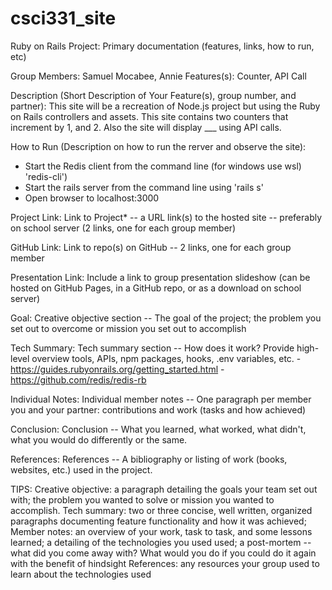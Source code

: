 # csci331_site
Ruby on Rails Project: 
Primary documentation (features, links, how to run, etc)

Group Members: Samuel Mocabee,  Annie
Features(s): Counter, API Call

Description (Short Description of Your Feature(s), group number, and partner):
This site will be a recreation of Node.js project but using the Ruby on Rails controllers and assets.
This site contains two counters that increment by 1, and 2. Also the site will display ___ using API calls.

How to Run (Description on how to run the rerver and observe the site):
- Start the Redis client from the command line (for windows use wsl) 'redis-cli')
- Start the rails server from the command line using 'rails s'
- Open browser to localhost:3000

Project Link:
Link to Project* -- a URL link(s) to the hosted site -- preferably on school server (2 links, one for each group member)

GitHub Link:
Link to repo(s) on GitHub -- 2 links, one for each group member

Presentation Link:
Include a link to group presentation slideshow (can be hosted on GitHub Pages, in a GitHub repo, or as a download on school server)

Goal:
Creative objective section -- The goal of the project; the problem you set out to overcome or mission you set out to accomplish

Tech Summary:
Tech summary section -- How does it work? Provide high-level overview tools, APIs, npm packages, hooks, .env variables, etc.
    - https://guides.rubyonrails.org/getting_started.html
    - https://github.com/redis/redis-rb

Individual Notes:
Individual member notes -- One paragraph per member you and your partner: contributions and work (tasks and how achieved)

Conclusion:
Conclusion -- What you learned, what worked, what didn't, what you would do differently or the same.

References:
References -- A bibliography or listing of work (books, websites, etc.) used in the project.

TIPS: 
Creative objective: a paragraph detailing the goals your team set out with; the problem you wanted to solve or mission you wanted to accomplish.
Tech summary: two or three concise, well written, organized paragraphs documenting feature functionality and how it was achieved;
Member notes: an overview of your work, task to task, and some lessons learned; a detailing of the technologies you used used; a post-mortem -- what did you come away with? What would you do if you could do it again with the benefit of hindsight
References: any resources your group used to learn about the technologies used